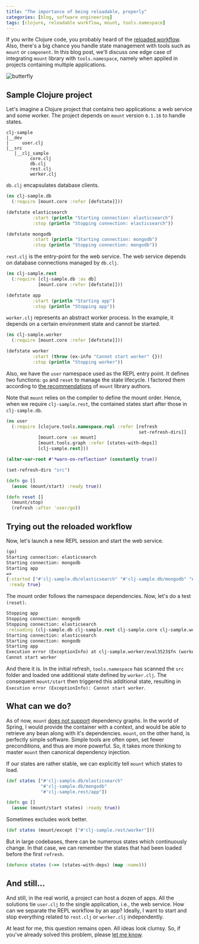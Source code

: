```yaml
---
title: "The importance of being reloadable, properly"
categories: [blog, software engineering]
tags: [clojure, reloadable workflow, mount, tools.namespace]
---
```


If you write Clojure code, you probably heard of the 
[reloaded workflow](http://thinkrelevance.com/blog/2013/06/04/clojure-workflow-reloaded).
Also, there's a big chance you handle state management with tools 
such as `mount` or `component`. In this blog post, we'll discuss one
edge case of integrating `mount` library with `tools.namespace`, namely
when applied in projects containing multiple applications.

![butterfly](/blog/assets/butterfly.jpg)

## Sample Clojure project

Let's imagine a Clojure project that contains two applications: a web service
and some worker. The project depends on `mount` version `0.1.16` to handle
states.

```
clj-sample
|__dev
|     user.clj
|__src
   |__clj_sample
         core.clj
         db.clj
         rest.clj
         worker.clj
``` 

`db.clj` encapsulates database clients.

```clojure
(ns clj-sample.db
  (:require [mount.core :refer [defstate]]))

(defstate elasticsearch
          :start (println "Starting connection: elasticsearch")
          :stop (println "Stopping connection: elasticsearch"))

(defstate mongodb
          :start (println "Starting connection: mongodb")
          :stop (println "Stopping connection: mongodb"))

```

`rest.clj` is the entry-point for the web service. The web service 
depends on database connections managed by `db.clj`.

```clojure
(ns clj-sample.rest
  (:require [clj-sample.db :as db]
            [mount.core :refer [defstate]]))

(defstate app
          :start (println "Starting app")
          :stop (println "Stopping app"))
```

`worker.clj` represents an abstract worker process. In the example, it 
depends on a certain environment state and cannot be started.

```clojure
(ns clj-sample.worker
  (:require [mount.core :refer [defstate]]))

(defstate worker
          :start (throw (ex-info "Cannot start worker" {}))
          :stop (println "Stopping worker"))
```

Also, we have the `user` namespace used as the REPL entry point. It defines
two functions: `go` and `reset` to manage the state lifecycle. I factored them according to [the recommendations](https://github.com/tolitius/mount/tree/5d992042e45449e4f13c030a5200834b4f8904a9#the-importance-of-being-reloadable)
of `mount` library authors. 

Note that `mount` relies on the compiler to define the mount order.
Hence, when we require `clj-sample.rest`, the contained states start 
after those in `clj-sample.db`.

```clojure
(ns user
  (:require [clojure.tools.namespace.repl :refer [refresh
                                                  set-refresh-dirs]]
            [mount.core :as mount]
            [mount.tools.graph :refer [states-with-deps]]
            [clj-sample.rest]))

(alter-var-root #'*warn-on-reflection* (constantly true))

(set-refresh-dirs "src")

(defn go []
  (assoc (mount/start) :ready true))

(defn reset []
  (mount/stop)
  (refresh :after 'user/go))
```

## Trying out the reloaded workflow

Now, let's launch a new REPL session and start the web service.

```clojure
(go)
Starting connection: elasticsearch
Starting connection: mongodb
Starting app
=>
{:started ["#'clj-sample.db/elasticsearch" "#'clj-sample.db/mongodb" "#'clj-sample.rest/app"],
 :ready true}
```

The mount order follows the namespace dependencies. Now, let's do a test `(reset)`.

```clojure
Stopping app
Stopping connection: mongodb
Stopping connection: elasticsearch
:reloading (clj-sample.db clj-sample.rest clj-sample.core clj-sample.worker)
Starting connection: elasticsearch
Starting connection: mongodb
Starting app
Execution error (ExceptionInfo) at clj-sample.worker/eval3523$fn (worker.clj:5).
Cannot start worker
```

And there it is. In the initial refresh, `tools.namespace` has scanned the `src` folder
and loaded one additional state defined by `worker.clj`. The consequent `mount/start` then
triggered this additional state, resulting in `Execution error (ExceptionInfo): Cannot start worker`.

## What can we do?

As of now, `mount` [does not support](https://github.com/tolitius/mount/tree/5d992042e45449e4f13c030a5200834b4f8904a9#dependencies) dependency
graphs. In the world of Spring, I would provide the container with a context, and
would be able to retrieve any bean along with it's dependencies. `mount`, on the other hand,
is perfectly simple software. Simple tools are often open, set fewer preconditions, and thus 
are more powerful. So, it takes more thinking to master `mount` then canonical dependency injection.

If our states are rather stable, we can explicitly tell `mount` which 
states to load.

```clojure
(def states ["#'clj-sample.db/elasticsearch"
             "#'clj-sample.db/mongodb"
             "#'clj-sample.rest/app"])

(defn go []
  (assoc (mount/start states) :ready true))
```

Sometimes excludes work better.

```clojure
(def states (mount/except ["#'clj-sample.rest/worker"]))
```

But in large codebases, there can be numerous states which continuously change.
In that case, we can remember the states that had been loaded before the 
first `refresh`. 

```clojure
(defonce states (->> (states-with-deps) (map :name)))
``` 

## And still...

And still, in the real world, a project can host a dozen of apps. 
All the solutions tie `user.clj` to the single application, i.e., the web service. 
How can we separate the REPL workflow by an app? Ideally, I want to start and stop everything 
related to `rest.clj` or `worker.clj` independently. 

At least for me, this question remains open. All ideas look clumsy. So, if you've already 
solved this problem, please [let me know](https://twitter.com/shapiydev).
